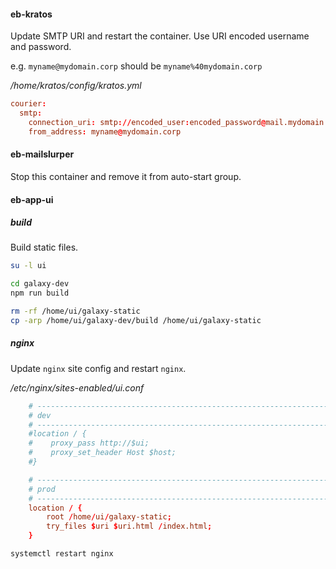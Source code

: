 #### eb-kratos

Update SMTP URI and restart the container. Use URI encoded username and
password.

e.g. `myname@mydomain.corp` should be `myname%40mydomain.corp`

_/home/kratos/config/kratos.yml_

```conf
courier:
  smtp:
    connection_uri: smtp://encoded_user:encoded_password@mail.mydomain.corp:587/
    from_address: myname@mydomain.corp
```

#### eb-mailslurper

Stop this container and remove it from auto-start group.

#### eb-app-ui

##### build

Build static files.

```bash
su -l ui

cd galaxy-dev
npm run build

rm -rf /home/ui/galaxy-static
cp -arp /home/ui/galaxy-dev/build /home/ui/galaxy-static
```

##### nginx

Update `nginx` site config and restart `nginx`.

_/etc/nginx/sites-enabled/ui.conf_

```conf
    # --------------------------------------------------------------------------
    # dev
    # --------------------------------------------------------------------------
    #location / {
    #    proxy_pass http://$ui;
    #    proxy_set_header Host $host;
    #}

    # --------------------------------------------------------------------------
    # prod
    # --------------------------------------------------------------------------
    location / {
        root /home/ui/galaxy-static;
        try_files $uri $uri.html /index.html;
    }
```

```bash
systemctl restart nginx
```
